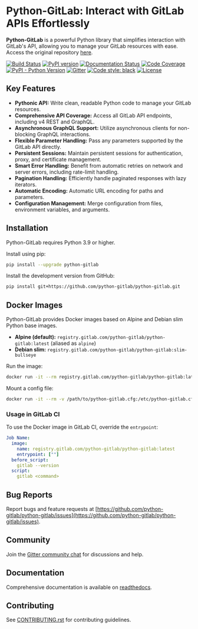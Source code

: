 # Python-GitLab: Interact with GitLab APIs Effortlessly

**Python-GitLab** is a powerful Python library that simplifies interaction with GitLab's API, allowing you to manage your GitLab resources with ease.  Access the original repository [here](https://github.com/python-gitlab/python-gitlab).

[![Build Status](https://github.com/python-gitlab/python-gitlab/workflows/Test/badge.svg)](https://github.com/python-gitlab/python-gitlab/actions)
[![PyPI version](https://badge.fury.io/py/python-gitlab.svg)](https://badge.fury.io/py/python-gitlab)
[![Documentation Status](https://readthedocs.org/projects/python-gitlab/badge/?version=latest)](https://python-gitlab.readthedocs.org/en/latest/?badge=latest)
[![Code Coverage](https://codecov.io/github/python-gitlab/python-gitlab/coverage.svg?branch=main)](https://codecov.io/github/python-gitlab/python-gitlab?branch=main)
[![PyPI - Python Version](https://img.shields.io/pypi/pyversions/python-gitlab.svg)](https://pypi.python.org/pypi/python-gitlab)
[![Gitter](https://img.shields.io/gitter/room/python-gitlab/Lobby.svg)](https://gitter.im/python-gitlab/Lobby)
[![Code style: black](https://img.shields.io/badge/code%20style-black-000000.svg)](https://github.com/python/black)
[![License](https://img.shields.io/github/license/python-gitlab/python-gitlab)](https://github.com/python-gitlab/python-gitlab/blob/main/COPYING)

## Key Features

*   **Pythonic API:** Write clean, readable Python code to manage your GitLab resources.
*   **Comprehensive API Coverage:** Access all GitLab API endpoints, including v4 REST and GraphQL.
*   **Asynchronous GraphQL Support:** Utilize asynchronous clients for non-blocking GraphQL interactions.
*   **Flexible Parameter Handling:** Pass any parameters supported by the GitLab API directly.
*   **Persistent Sessions:** Maintain persistent sessions for authentication, proxy, and certificate management.
*   **Smart Error Handling:** Benefit from automatic retries on network and server errors, including rate-limit handling.
*   **Pagination Handling:** Efficiently handle paginated responses with lazy iterators.
*   **Automatic Encoding:**  Automatic URL encoding for paths and parameters.
*   **Configuration Management:** Merge configuration from files, environment variables, and arguments.

## Installation

Python-GitLab requires Python 3.9 or higher.

Install using pip:

```bash
pip install --upgrade python-gitlab
```

Install the development version from GitHub:

```bash
pip install git+https://github.com/python-gitlab/python-gitlab.git
```

## Docker Images

Python-GitLab provides Docker images based on Alpine and Debian slim Python base images.

*   **Alpine (default):** `registry.gitlab.com/python-gitlab/python-gitlab:latest` (aliased as `alpine`)
*   **Debian slim:** `registry.gitlab.com/python-gitlab/python-gitlab:slim-bullseye`

Run the image:

```bash
docker run -it --rm registry.gitlab.com/python-gitlab/python-gitlab:latest <command> ...
```

Mount a config file:

```bash
docker run -it --rm -v /path/to/python-gitlab.cfg:/etc/python-gitlab.cfg registry.gitlab.com/python-gitlab/python-gitlab:latest <command> ...
```

### Usage in GitLab CI

To use the Docker image in GitLab CI, override the `entrypoint`:

```yaml
Job Name:
  image:
    name: registry.gitlab.com/python-gitlab/python-gitlab:latest
    entrypoint: [""]
  before_script:
    gitlab --version
  script:
    gitlab <command>
```

## Bug Reports

Report bugs and feature requests at [https://github.com/python-gitlab/python-gitlab/issues](https://github.com/python-gitlab/python-gitlab/issues).

## Community

Join the [Gitter community chat](https://gitter.im/python-gitlab/Lobby) for discussions and help.

## Documentation

Comprehensive documentation is available on [readthedocs](http://python-gitlab.readthedocs.org/en/stable/).

## Contributing

See [CONTRIBUTING.rst](https://github.com/python-gitlab/python-gitlab/blob/main/CONTRIBUTING.rst) for contributing guidelines.